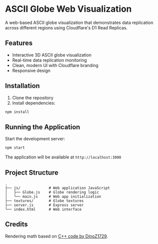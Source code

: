 # ASCII Globe Web Visualization

A web-based ASCII globe visualization that demonstrates data replication across different regions using Cloudflare's D1 Read Replicas.

## Features

- Interactive 3D ASCII globe visualization
- Real-time data replication monitoring
- Clean, modern UI with Cloudflare branding
- Responsive design

## Installation

1. Clone the repository
2. Install dependencies:
```bash
npm install
```

## Running the Application

Start the development server:
```bash
npm start
```

The application will be available at `http://localhost:3000`

## Project Structure

```
.
├── js/             # Web application JavaScript
│   ├── Globe.js    # Globe rendering logic
│   └── main.js     # Web app initialization
├── textures/       # Globe textures
├── server.js       # Express server
└── index.html      # Web interface
```

## Credits

Rendering math based on [C++ code by DinoZ1729](https://github.com/DinoZ1729/Earth).
